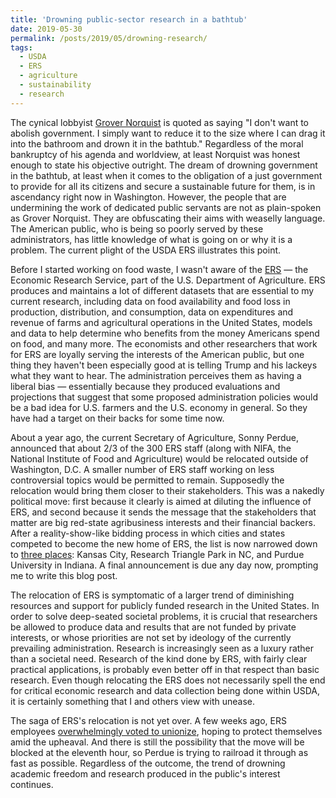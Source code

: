 ```yaml
---
title: 'Drowning public-sector research in a bathtub'
date: 2019-05-30
permalink: /posts/2019/05/drowning-research/
tags:
  - USDA
  - ERS
  - agriculture
  - sustainability
  - research
---
```


The cynical lobbyist [Grover Norquist](https://en.wikiquote.org/Grover_Norquist) is quoted as saying "I don't want to abolish government. I simply want to reduce it to the size where I can drag it into the bathroom and drown it in the bathtub." <!--break--> Regardless of the moral bankruptcy of his agenda and worldview, at least Norquist was honest enough to state his objective outright. The dream of drowning government in the bathtub, at least when it comes to the obligation of a just government to provide for all its citizens and secure a sustainable future for them, is in ascendancy right now in Washington. However, the people that are undermining the work of dedicated public servants are not as plain-spoken as Grover Norquist. They are obfuscating their aims with weaselly language. The American public, who is being so poorly served by these administrators, has little knowledge of what is going on or why it is a problem. The current plight of the USDA ERS illustrates this point. 

Before I started working on food waste, I wasn't aware of the [ERS](https://www.ers.usda.gov/) &mdash; the Economic Research Service, part of the U.S. Department of Agriculture. ERS produces and maintains a lot of different datasets that are essential to my current research, including data on food availability and food loss in production, distribution, and consumption, data on expenditures and revenue of farms and agricultural operations in the United States, models and data to help determine who benefits from the money Americans spend on food, and many more. The economists and other researchers that work for ERS are loyally serving the interests of the American public, but one thing they haven't been especially good at is telling Trump and his lackeys what they want to hear. The administration perceives them as having a liberal bias &mdash; essentially because they produced evaluations and projections that suggest that some proposed administration policies would be a bad  idea for U.S. farmers and the U.S. economy in general. So they have had a target on their backs for some time now.

About a year ago, the current Secretary of Agriculture, Sonny Perdue, announced that about 2/3 of the 300 ERS staff (along with NIFA, the National Institute of Food and Agriculture) would be relocated outside of Washington, D.C.  A smaller number of ERS staff working on less controversial topics would be permitted to remain. Supposedly the relocation would bring them closer to their stakeholders. This was a nakedly political move: first because it clearly is aimed at diluting the influence of ERS, and second because it sends the message that the stakeholders that matter are big red-state agribusiness interests and their financial backers. After a reality-show-like bidding process in which cities and states competed to become the new home of ERS, the list is now narrowed down to [three places](https://www.feedstuffs.com/news/ers-site-relocation-list-narrowed-top-5): Kansas City, Research Triangle Park in NC, and Purdue University in Indiana. A final announcement is due any day now, prompting me to write this blog post.

The relocation of ERS is symptomatic of a larger trend of diminishing resources and support for publicly funded research in the United States. In order to solve deep-seated societal problems, it is crucial that researchers be allowed to produce data and results that are not funded by private interests, or whose priorities are not set by ideology of the currently prevailing administration. Research is increasingly seen as a luxury rather than a societal need. Research of the kind done by ERS, with fairly clear practical applications, is probably even better off in that respect than basic research. Even though relocating the ERS does not necessarily spell the end for critical economic research and data collection being done within USDA, it is certainly something that I and others view with unease.

The saga of ERS's relocation is not yet over. A few weeks ago, ERS employees [overwhelmingly voted to unionize](https://federalnewsnetwork.com/unions/2019/05/faced-with-possible-relocation-usdas-ers-employees-vote-to-unionize/), hoping to protect themselves amid the upheaval. And there is still the possibility that the move will be blocked at the eleventh hour, so Perdue is trying to railroad it through as fast as possible. Regardless of the outcome, the trend of drowning academic freedom and research produced in the public's interest continues. 

